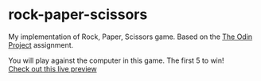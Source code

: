 # rock-paper-scissors

My implementation of Rock, Paper, Scissors game. 
Based on the [The Odin Project](https://www.theodinproject.com/paths/foundations/courses/foundations/lessons/rock-paper-scissors) assignment.

You will play against the computer in this game.  The first 5 to win!  
[Check out this live preview](https://nskills-lab.github.io/rock-paper-scissors/)
